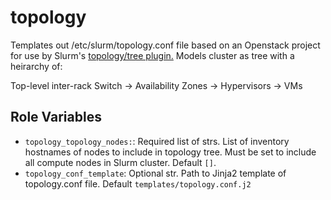 topology
========

Templates out /etc/slurm/topology.conf file based on an Openstack project for use by
Slurm's [topology/tree plugin.](https://slurm.schedmd.com/topology.html) Models
cluster as tree with a heirarchy of:

Top-level inter-rack Switch -> Availability Zones -> Hypervisors -> VMs

Role Variables
--------------

- `topology_topology_nodes:`: Required list of strs. List of inventory hostnames of nodes to include in topology tree. Must be set to include all compute nodes in Slurm cluster. Default `[]`.
- `topology_conf_template`: Optional str. Path to Jinja2 template of topology.conf file. Default
  `templates/topology.conf.j2`